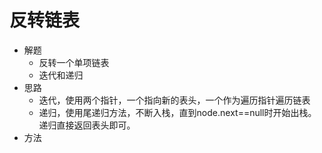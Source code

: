 # 反转链表
- 解题
    - 反转一个单项链表
    - 迭代和递归
- 思路
    - 迭代，使用两个指针，一个指向新的表头，一个作为遍历指针遍历链表
    - 递归，使用尾递归方法，不断入栈，直到node.next==null时开始出栈。
        递归直接返回表头即可。
- 方法